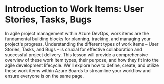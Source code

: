 # Introduction to Work Items: User Stories, Tasks, Bugs
In agile project management within Azure DevOps, work items are the fundamental building blocks for planning, tracking, and managing your project's progress. Understanding the different types of work items – User Stories, Tasks, and Bugs – is crucial for effective collaboration and successful project delivery. This lesson will provide a comprehensive overview of these work item types, their purpose, and how they fit into the agile development lifecycle. We'll explore how to define, create, and utilize these work items within Azure Boards to streamline your workflow and ensure everyone is on the same page.
